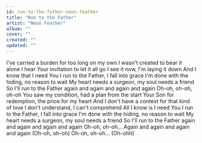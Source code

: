 ```yaml
---
id: run-to-the-father-neon-feather
title: "Run to the Father"
artist: "Neon Feather"
album: ""
cover: ""
created: ""
updated: ""
---
```


I've carried a burden for too long on my own
I wasn't created to bear it alone
I hear Your invitation to let it all go
I see it now, I'm laying it down
And I know that I need You
I run to the Father, I fall into grace
I'm done with the hiding, no reason to wait
My heart needs a surgeon, my soul needs a friend
So I'll run to the Father again and again and again and again
Oh-oh, oh-oh, oh-oh
You saw my condition, had a plan from the start
Your Son for redemption, the price for my heart
And I don't have a context for that kind of love
I don't understand, I can't comprehend
All I know is I need You
I run to the Father, I fall into grace
I'm done with the hiding, no reason to wait
My heart needs a surgeon, my soul needs a friend
So I'll run to the Father again and again and again and again
Oh-oh, oh-oh…
Again and again and again and again (Oh-oh, oh-oh)
Oh-oh, oh-oh… (Oh-ohh)